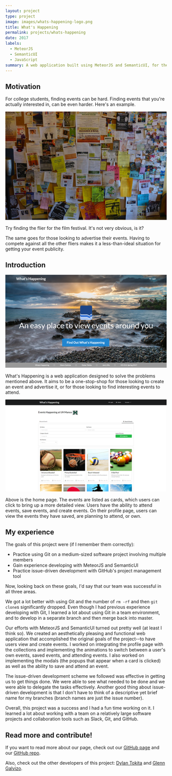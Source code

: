 ```yaml
---
layout: project
type: project
image: images/whats-happening-logo.png
title: What's Happening
permalink: projects/whats-happening
date: 2017
labels:
  - MeteorJS
  - SemanticUI
  - JavaScript
summary: A web application built using MeteorJS and SemanticUI, for the final project of our software engineering course. What's Happening aims to be the one-stop shop for people looking to advertise events, as well as to discover events.
---
```


## Motivation
For college students, finding events can be hard. Finding events that you're actually interested in, can be even harder. Here's an example.

<img class="ui big centered image" src="../images/crowded-bulletin-board.jpg">

Try finding the flier for the film festival. It's not very obvious, is it?

The same goes for those looking to advertise their events. Having to compete against all the other fliers makes it a less-than-ideal situation for getting your event publicity.

## Introduction

<img class="ui big centered image" src="../images/whats-happening-landing.png">

What's Happening is a web application designed to solve the problems mentioned above. It aims to be a one-stop-shop for those looking to create an event and advertise it, or for those looking to find interesting events to attend.

<img class="ui big centered image" src="../images/whats-happening-home.png">

Above is the home page. The events are listed as cards, which users can click to bring up a more detailed view. Users have the ability to attend events, save events, and create events. On their profile page, users can view the events they have saved, are planning to attend, or own.

## My experience
The goals of this project were (if I remember them correctly):

  * Practice using Git on a medium-sized software project involving multiple members
  * Gain experience developing with MeteorJS and SemanticUI
  * Practice issue-driven development with GitHub's project management tool

Now, looking back on these goals, I'd say that our team was successful in all three areas.

We got a lot better with using Git and the number of `rm -rf` and then `git clone`s significantly dropped. Even though I had previous experience developing with Git, I learned a lot about using Git in a team environment, and to develop in a separate branch and then merge back into master.

Our efforts with MeteorJS and SemanticUI turned out pretty well (at least I think so). We created an aesthetically pleasing and functional web application that accomplished the original goals of the project--to have users view and create events. I worked on integrating the profile page with the collections and implementing the animations to switch between a user's own events, saved events, and attending events. I also worked on implementing the modals (the popups that appear when a card is clicked) as well as the ability to save and attend an event.

The issue-driven development scheme we followed was effective in getting us to get things done. We were able to see what needed to be done and we were able to delegate the tasks effectively. Another good thing about issue-driven development is that I don't have to think of a descriptive yet brief name for my branches (branch names are just the issue number).

Overall, this project was a success and I had a fun time working on it. I learned a lot about working with a team on a relatively large software projects and collaboration tools such as Slack, Git, and GitHub.

## Read more and contribute!
If you want to read more about our page, check out our [GitHub page](https://whats-happening-uhm.github.io/) and our [GitHub repo](https://github.com/whats-happening-uhm/whats-happening-uhm).

Also, check out the other developers of this project: [Dylan Tokita](https://dtokita.github.io/) and [Glenn Galvizo](https://glennga.github.io/).